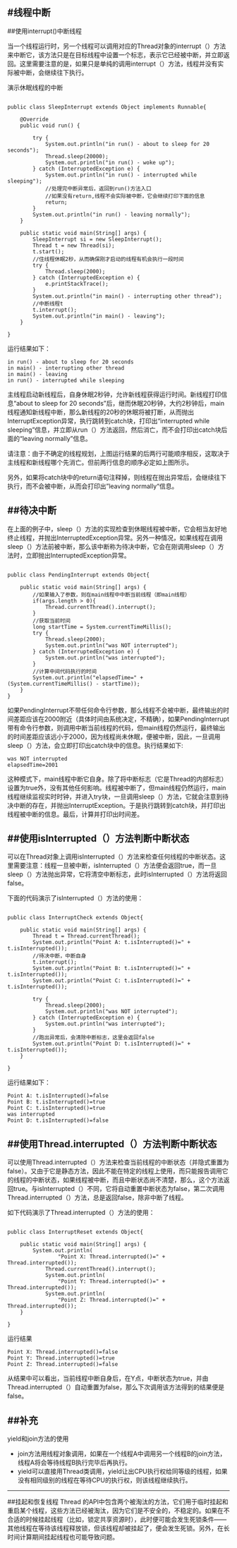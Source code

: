 #线程中断
---

##使用interrupt()中断线程

当一个线程运行时，另一个线程可以调用对应的Thread对象的interrupt（）方法来中断它，该方法只是在目标线程中设置一个标志，表示它已经被中断，并立即返回。这里需要注意的是，如果只是单纯的调用interrupt（）方法，线程并没有实际被中断，会继续往下执行。

演示休眠线程的中断

```

public class SleepInterrupt extends Object implements Runnable{

	@Override
	public void run() {
		
		try {
			System.out.println("in run() - about to sleep for 20 seconds");
			Thread.sleep(20000);
			System.out.println("in run() - woke up");
		} catch (InterruptedException e) {
			System.out.println("in run() - interrupted while sleeping");
			//处理完中断异常后，返回到run()方法入口
			//如果没有return,线程不会实际被中断，它会继续打印下面的信息
			return;
		}
		System.out.println("in run() - leaving normally");
	}
	
	public static void main(String[] args) {
		SleepInterrupt si = new SleepInterrupt();
		Thread t = new Thread(si);
		t.start();
		//住线程休眠2秒，从而确保刚才启动的线程有机会执行一段时间
		try {
			Thread.sleep(2000);
		} catch (InterruptedException e) {
			e.printStackTrace();
		}
		System.out.println("in main() - interrupting other thread"); 
		//中断线程t
		t.interrupt();
		System.out.println("in main() - leaving");
	}

}

```

运行结果如下：

```
in run() - about to sleep for 20 seconds
in main() - interrupting other thread
in main() - leaving
in run() - interrupted while sleeping
```

主线程启动新线程后，自身休眠2秒钟，允许新线程获得运行时间。新线程打印信息“about to sleep for 20 seconds”后，继而休眠20秒钟，大约2秒钟后，main线程通知新线程中断，那么新线程的20秒的休眠将被打断，从而抛出InterruptException异常，执行跳转到catch块，打印出“interrupted while sleeping”信息，并立即从run（）方法返回，然后消亡，而不会打印出catch块后面的“leaving normally”信息。

请注意：由于不确定的线程规划，上图运行结果的后两行可能顺序相反，这取决于主线程和新线程哪个先消亡。但前两行信息的顺序必定如上图所示。

另外，如果将catch块中的return语句注释掉，则线程在抛出异常后，会继续往下执行，而不会被中断，从而会打印出”leaving normally“信息。

##待决中断
---
在上面的例子中，sleep（）方法的实现检查到休眠线程被中断，它会相当友好地终止线程，并抛出InterruptedException异常。另外一种情况，如果线程在调用sleep（）方法前被中断，那么该中断称为待决中断，它会在刚调用sleep（）方法时，立即抛出InterruptedException异常。

```

public class PendingInterrupt extends Object{

	public static void main(String[] args) {
		//如果输入了参数，则在main线程中中断当前线程（即main线程）
		if(args.length > 0){
			Thread.currentThread().interrupt();
		}
		//获取当前时间
		long startTime = System.currentTimeMillis();
		try {
			Thread.sleep(2000);
			System.out.println("was NOT interrupted");
		} catch (InterruptedException e) {
			System.out.println("was interrupted");
		}
		//计算中间代码执行的时间
		System.out.println("elapsedTime=" + (System.currentTimeMillis() - startTime));
	}
}

```

如果PendingInterrupt不带任何命令行参数，那么线程不会被中断，最终输出的时间差距应该在2000附近（具体时间由系统决定，不精确），如果PendingInterrupt带有命令行参数，则调用中断当前线程的代码，但main线程仍然运行，最终输出的时间差距应该远小于2000，因为线程尚未休眠，便被中断，因此，一旦调用sleep（）方法，会立即打印出catch块中的信息。执行结果如下:

```
was NOT interrupted
elapsedTime=2001

```

这种模式下，main线程中断它自身。除了将中断标志（它是Thread的内部标志）设置为true外，没有其他任何影响。线程被中断了，但main线程仍然运行，main线程继续监视实时时钟，并进入try块，一旦调用sleep（）方法，它就会注意到待决中断的存在，并抛出InterruptException。于是执行跳转到catch块，并打印出线程被中断的信息。最后，计算并打印出时间差。

##使用isInterrupted（）方法判断中断状态
---

可以在Thread对象上调用isInterrupted（）方法来检查任何线程的中断状态。这里需要注意：线程一旦被中断，isInterrupted（）方法便会返回true，而一旦sleep（）方法抛出异常，它将清空中断标志，此时isInterrupted（）方法将返回false。

下面的代码演示了isInterrupted（）方法的使用：

```

public class InterruptCheck extends Object{
	
	public static void main(String[] args) {
		Thread t = Thread.currentThread();
		System.out.println("Point A: t.isInterrupted()=" + t.isInterrupted());  
        //待决中断，中断自身  
        t.interrupt();  
        System.out.println("Point B: t.isInterrupted()=" + t.isInterrupted());  
        System.out.println("Point C: t.isInterrupted()=" + t.isInterrupted());  
	
        try {
			Thread.sleep(2000);
			System.out.println("was NOT interrupted");  
		} catch (InterruptedException e) {
			System.out.println("was interrupted");  
		}
        //跑出异常后，会清除中断标志，这里会返回false
        System.out.println("Point D: t.isInterrupted()=" + t.isInterrupted());
	}

}

```

运行结果如下：

```
Point A: t.isInterrupted()=false
Point B: t.isInterrupted()=true
Point C: t.isInterrupted()=true
was interrupted
Point D: t.isInterrupted()=false

```

##使用Thread.interrupted（）方法判断中断状态
---

可以使用Thread.interrupted（）方法来检查当前线程的中断状态（并隐式重置为false）。又由于它是静态方法，因此不能在特定的线程上使用，而只能报告调用它的线程的中断状态，如果线程被中断，而且中断状态尚不清楚，那么，这个方法返回true。与isInterrupted（）不同，它将自动重置中断状态为false，第二次调用Thread.interrupted（）方法，总是返回false，除非中断了线程。

如下代码演示了Thread.interrupted（）方法的使用：

```

public class InterruptReset extends Object{
	
	public static void main(String[] args) {
		System.out.println(  
	            "Point X: Thread.interrupted()=" + Thread.interrupted());  
	        Thread.currentThread().interrupt();  
	        System.out.println(  
	            "Point Y: Thread.interrupted()=" + Thread.interrupted());  
	        System.out.println(  
	            "Point Z: Thread.interrupted()=" + Thread.interrupted());  
	}

}

```

运行结果


```
Point X: Thread.interrupted()=false
Point Y: Thread.interrupted()=true
Point Z: Thread.interrupted()=false

```

从结果中可以看出，当前线程中断自身后，在Y点，中断状态为true，并由Thread.interrupted（）自动重置为false，那么下次调用该方法得到的结果便是false。

##补充
---

yield和join方法的使用

* join方法用线程对象调用，如果在一个线程A中调用另一个线程B的join方法，线程A将会等待线程B执行完毕后再执行。
* yield可以直接用Thread类调用，yield让出CPU执行权给同等级的线程，如果没有相同级别的线程在等待CPU的执行权，则该线程继续执行。


---
##挂起和恢复线程
Thread 的API中包含两个被淘汰的方法，它们用于临时挂起和重启某个线程，这些方法已经被淘汰，因为它们是不安全的，不稳定的。如果在不合适的时候挂起线程（比如，锁定共享资源时），此时便可能会发生死锁条件——其他线程在等待该线程释放锁，但该线程却被挂起了，便会发生死锁。另外，在长时间计算期间挂起线程也可能导致问题。
